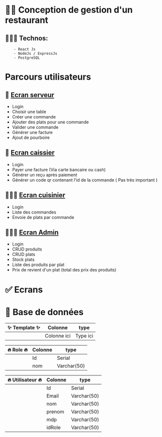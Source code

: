 # 🧑‍🔧 Conception de gestion d'un restaurant
## 👨🏽‍💻 Technos: 
```
    - React Js
    - NodeJs / ExpressJs
    - PostgreSQL
```
# Parcours utilisateurs
## 🍝 <ins> Ecran serveur </ins>
- Login
- Choisir une table
- Créer une commande
- Ajouter des plats pour une commande
- Valider une commande
- Générer une facture
- Ajout de pourboire

## 🤑 <ins> Ecran caissier </ins>
- Login
- Payer une facture (Via carte bancaire ou cash)
- Générer un reçu après paiement
- Générer un code qr contenant l'id de la commande ( Pas très important )

## 👩🏾‍🍳 <ins> Ecran cuisinier </ins>
- Login
- Liste des commandes
- Envoie de plats par commande

## 👨🏾‍🏫 <ins> Ecran Admin </ins>
- Login
- CRUD produits
- CRUD plats
- Stock plats
- Liste des produits par plat
- Prix de revient d'un plat (total des prix des produits)

# ✅ Ecrans

# 📝 Base de données
<table>
    <thead>
        <th>✨ Template ✨</th>
        <th>Colonne</th>
        <th>type </th>
    </thead>
    <tbody>
        <tr>
            <td>
            </td>
            <td>
                Colonne ici
            </td>
            <td>
                Type ici
            </td>
        </tr>
    </tbody>
</table>
<table>
    <thead>
        <th>🔥 Role 🔥</th>
        <th>Colonne</th>
        <th>type </th>
    </thead>
    <tbody>
        <tr>
            <td>
            </td>
            <td>
                Id
            </td>
            <td>
                Serial
            </td>
        </tr>
        <tr>
            <td>
            </td>
            <td>
                nom
            </td>
            <td>
                Varchar(50)
            </td>
        </tr>
    </tbody>
</table>
<table>
    <thead>
        <th>🔥 Utilisateur 🔥</th>
        <th>Colonne</th>
        <th>type </th>
    </thead>
    <tbody>
        <tr>
            <td>
            </td>
            <td>
                Id
            </td>
            <td>
                Serial
            </td>
        </tr>
        <tr>
            <td>
            </td>
            <td>
                Email
            </td>
            <td>
                Varchar(50)
            </td>
        </tr>
        <tr>
            <td>
            </td>
            <td>
                nom
            </td>
            <td>
                Varchar(50)
            </td>
        </tr>
        <tr>
            <td>
            </td>
            <td>
                prenom
            </td>
            <td>
                Varchar(50)
            </td>
        </tr>
        <tr>
            <td>
            </td>
            <td>
                mdp
            </td>
            <td>
                Varchar(50)
            </td>
        </tr>
        <tr>
            <td>
            </td>
            <td>
                idRole
            </td>
            <td>
                Varchar(50)
            </td>
        </tr>
    </tbody>
</table>